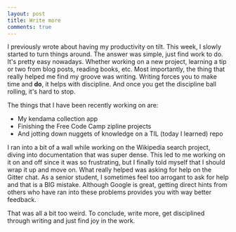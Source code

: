 ```yaml
---
layout: post
title: Write more
comments: true
---
```


I previously wrote about having my productivity on tilt. This week, I slowly started to turn things around. The answer was simple, just find work to do. It's pretty easy nowadays. Whether working on a new project, learning a tip or two from blog posts, reading books, etc. Most importantly, the thing that really helped me find my groove was writing. Writing forces you to make time and __do__, it helps with discipline. And once you get the discipline ball rolling, it's hard to stop. 

The things that I have been recently working on are:

* My kendama collection app 
* Finishing the Free Code Camp zipline projects
* And jotting down nuggets of knowledge on a TIL (today I learned) repo

I ran into a bit of a wall while working on the Wikipedia search project, diving into documentation that was super dense. This led to me working on it on and off since it was so frustrating, but I finally told myself that I should wrap it up and move on. What really helped was asking for help on the Gitter chat. As a senior student, I sometimes feel too arrogant to ask for help and that is a BIG mistake. Although Google is great, getting direct hints from others who have ran into these problems provides you with way better feedback.

That was all a bit too weird. To conclude, write more, get disciplined through writing and just find joy in the work.

